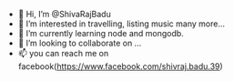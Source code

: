 - 👋 Hi, I’m @ShivaRajBadu
- 👀 I’m interested in travelling, listing music many more...
- 🌱 I’m currently learning node and mongodb.
- 💞️ I’m looking to collaborate on ...
- 📫 you can reach me on facebook(https://www.facebook.com/shivraj.badu.39)

<!---
ShivaRajBadu/ShivaRajBadu is a ✨ special ✨ repository because its `README.md` (this file) appears on your GitHub profile.
You can click the Preview link to take a look at your changes.
--->
